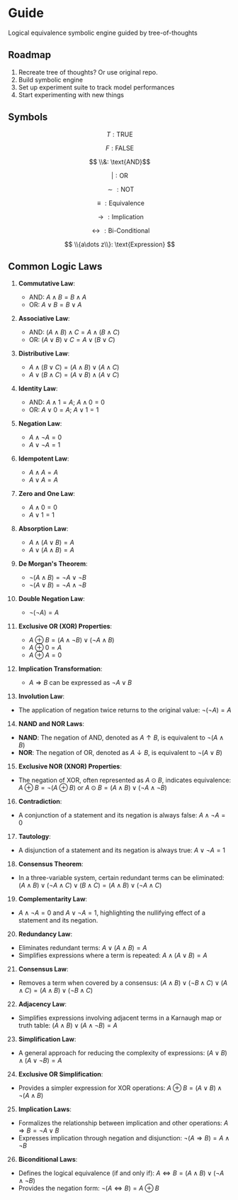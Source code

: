 # Guide

Logical equivalence 
symbolic engine guided by tree-of-thoughts 

## Roadmap

1. Recreate tree of thoughts? Or use original repo.
2. Build symbolic engine
3. Set up experiment suite to track model performances
4. Start experimenting with new things

## Symbols

$$ T: \text{TRUE}$$

$$ F: \text{FALSE}$$

$$ \\&: \text{AND}$$

$$ |: \text{OR}$$

$$ \sim : \text{NOT}$$

$$ \equiv: \text{Equivalence}$$

$$ \rightarrow: \text{Implication}$$

$$ \leftrightarrow: \text{Bi-Conditional}$$

$$ \\{a\dots z\\}: \text{Expression} $$

## Common Logic Laws

1. **Commutative Law**:
   - AND: $A \land B = B \land A$
   - OR: $A \lor B = B \lor A$

2. **Associative Law**:
   - AND: $(A \land B) \land C = A \land (B \land C)$
   - OR: $(A \lor B) \lor C = A \lor (B \lor C)$

3. **Distributive Law**:
   - $A \land (B \lor C) = (A \land B) \lor (A \land C)$
   - $A \lor (B \land C) = (A \lor B) \land (A \lor C)$

4. **Identity Law**:
   - AND: $A \land 1 = A$; $A \land 0 = 0$
   - OR: $A \lor 0 = A$; $A \lor 1 = 1$

5. **Negation Law**:
   - $A \land \lnot A = 0$
   - $A \lor \lnot A = 1$

6. **Idempotent Law**:
   - $A \land A = A$
   - $A \lor A = A$

7. **Zero and One Law**:
   - $A \land 0 = 0$
   - $A \lor 1 = 1$

8. **Absorption Law**:
   - $A \land (A \lor B) = A$
   - $A \lor (A \land B) = A$

9. **De Morgan's Theorem**:
   - $\lnot (A \land B) = \lnot A \lor \lnot B$
   - $\lnot (A \lor B) = \lnot A \land \lnot B$

10. **Double Negation Law**:
    - $\lnot (\lnot A) = A$

11. **Exclusive OR (XOR) Properties**:
    - $A \oplus B = (A \land \lnot B) \lor (\lnot A \land B)$
    - $A \oplus 0 = A$
    - $A \oplus A = 0$

12. **Implication Transformation**:
    - $A \Rightarrow B$ can be expressed as $\lnot A \lor B$

13. **Involution Law**:
   - The application of negation twice returns to the original value: $\lnot(\lnot A) = A$

14. **NAND and NOR Laws**:
   - **NAND**: The negation of AND, denoted as $A \uparrow B$, is equivalent to $\lnot(A \land B)$
   - **NOR**: The negation of OR, denoted as $A \downarrow B$, is equivalent to $\lnot(A \lor B)$

15. **Exclusive NOR (XNOR) Properties**:
   - The negation of XOR, often represented as $A \odot B$, indicates equivalence: $A \oplus B = \lnot(A \oplus B)$ or $A \odot B = (A \land B) \lor (\lnot A \land \lnot B)$

16. **Contradiction**:
   - A conjunction of a statement and its negation is always false: $A \land \lnot A = 0$

17. **Tautology**:
   - A disjunction of a statement and its negation is always true: $A \lor \lnot A = 1$

18. **Consensus Theorem**:
   - In a three-variable system, certain redundant terms can be eliminated: $(A \land B) \lor (\lnot A \land C) \lor (B \land C) = (A \land B) \lor (\lnot A \land C)$

19. **Complementarity Law**:
   - $A \land \lnot A = 0$ and $A \lor \lnot A = 1$, highlighting the nullifying effect of a statement and its negation.

20. **Redundancy Law**:
   - Eliminates redundant terms: $A \lor (A \land B) = A$
   - Simplifies expressions where a term is repeated: $A \land (A \lor B) = A$

21. **Consensus Law**:
   - Removes a term when covered by a consensus: $(A \land B) \lor (\lnot B \land C) \lor (A \land C) = (A \land B) \lor (\lnot B \land C)$

22. **Adjacency Law**:
   - Simplifies expressions involving adjacent terms in a Karnaugh map or truth table: $(A \land B) \lor (A \land \lnot B) = A$

23. **Simplification Law**:
   - A general approach for reducing the complexity of expressions: $(A \lor B) \land (A \lor \lnot B) = A$

24. **Exclusive OR Simplification**:
   - Provides a simpler expression for XOR operations: $A \oplus B = (A \lor B) \land \lnot (A \land B)$

25. **Implication Laws**:
   - Formalizes the relationship between implication and other operations: $A \Rightarrow B = \lnot A \lor B$
   - Expresses implication through negation and disjunction: $\lnot (A \Rightarrow B) = A \land \lnot B$

26. **Biconditional Laws**:
   - Defines the logical equivalence (if and only if): $A \Leftrightarrow B = (A \land B) \lor (\lnot A \land \lnot B)$
   - Provides the negation form: $\lnot (A \Leftrightarrow B) = A \oplus B$